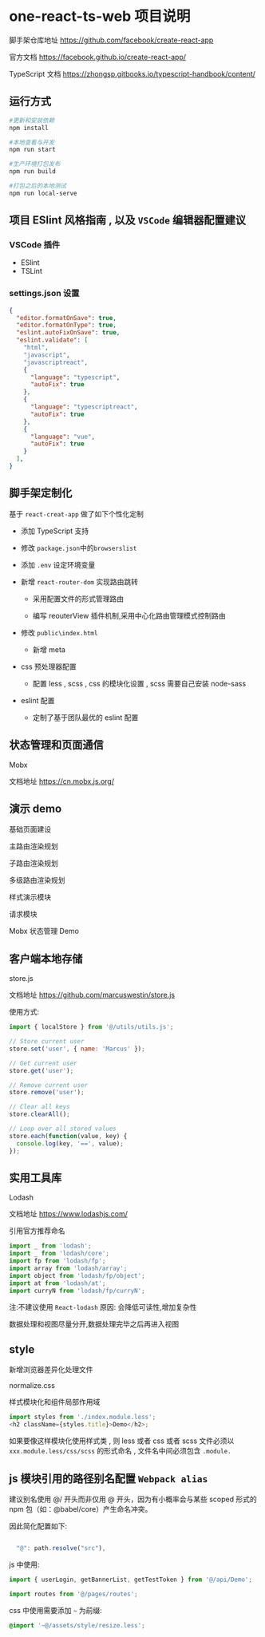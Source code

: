 <!--
 * @LastEditors: Mark
 * @Description: none
 * @Author: Mark
 * @Date: 2019-05-14 14:47:31
 * @LastEditTime: 2019-05-14 19:38:04
 -->

# one-react-ts-web 项目说明

脚手架仓库地址 <https://github.com/facebook/create-react-app>

官方文档 <https://facebook.github.io/create-react-app/>

TypeScript 文档  <https://zhongsp.gitbooks.io/typescript-handbook/content/>

## 运行方式

```bash
#更新和安装依赖
npm install

#本地查看与开发
npm run start

#生产环境打包发布
npm run build

#打包之后的本地测试
npm run local-serve

```

## 项目 ESlint 风格指南 , 以及 `VSCode` 编辑器配置建议

### VSCode 插件

- ESlint
- TSLint

### settings.json 设置

```json
{
  "editor.formatOnSave": true,
  "editor.formatOnType": true,
  "eslint.autoFixOnSave": true,
  "eslint.validate": [
    "html",
    "javascript",
    "javascriptreact",
    {
      "language": "typescript",
      "autoFix": true
    },
    {
      "language": "typescriptreact",
      "autoFix": true
    },
    {
      "language": "vue",
      "autoFix": true
    }
  ],
}

```

## 脚手架定制化

基于 `react-creat-app` 做了如下个性化定制

- 添加 TypeScript 支持

- 修改 `package.json`中的`browserslist`

- 添加 `.env` 设定环境变量

- 新增 `react-router-dom` 实现路由跳转

  - 采用配置文件的形式管理路由

  - 编写 reouterView 插件机制,采用中心化路由管理模式控制路由

- 修改 `public\index.html`

  - 新增 meta

- css 预处理器配置

  - 配置 less , scss , css 的模块化设置 , scss 需要自己安装 node-sass

- eslint 配置

  - 定制了基于团队最优的 eslint 配置

## 状态管理和页面通信

Mobx

文档地址
<https://cn.mobx.js.org/>

## 演示 demo

基础页面建设

主路由渲染规划

子路由渲染规划

多级路由渲染规划

样式演示模块

请求模块

Mobx 状态管理 Demo

## 客户端本地存储


store.js

文档地址
<https://github.com/marcuswestin/store.js>

使用方式:

```js
import { localStore } from '@/utils/utils.js';

// Store current user
store.set('user', { name: 'Marcus' });

// Get current user
store.get('user');

// Remove current user
store.remove('user');

// Clear all keys
store.clearAll();

// Loop over all stored values
store.each(function(value, key) {
  console.log(key, '==', value);
});
```

## 实用工具库


Lodash

文档地址
<https://www.lodashjs.com/>

引用官方推荐命名

```js
import _ from 'lodash';
import _ from 'lodash/core';
import fp from 'lodash/fp';
import array from 'lodash/array';
import object from 'lodash/fp/object';
import at from 'lodash/at';
import curryN from 'lodash/fp/curryN';
```

注:不建议使用 `React-lodash`
原因: 会降低可读性,增加复杂性

数据处理和视图尽量分开,数据处理完毕之后再进入视图

## style

新增浏览器差异化处理文件

normalize.css

样式模块化和组件局部作用域

```js
import styles from './index.module.less';
<h2 className={styles.title}>Demo</h2>;
```

如果要像这样模块化使用样式类 , 则 less 或者 css 或者 scss 文件必须以 `xxx.module.less/css/scss` 的形式命名 , 文件名中间必须包含 `.module.`

## js 模块引用的路径别名配置 `Webpack alias`

建议别名使用 @/ 开头而非仅用 @ 开头，因为有小概率会与某些 scoped 形式的 npm 包（如：@babel/core）产生命名冲突。

因此简化配置如下:

```js

  "@": path.resolve("src"),

```

js 中使用:

```js
import { userLogin, getBannerList, getTestToken } from '@/api/Demo';

import routes from '@/pages/routes';
```

css 中使用需要添加 `~` 为前缀:

```css
@import '~@/assets/style/resize.less';
```
